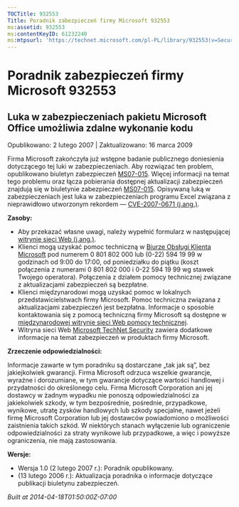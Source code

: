 ```yaml
---
TOCTitle: 932553
Title: Poradnik zabezpieczeń firmy Microsoft 932553
ms:assetid: 932553
ms:contentKeyID: 61232240
ms:mtpsurl: 'https://technet.microsoft.com/pl-PL/library/932553(v=Security.10)'
---
```


Poradnik zabezpieczeń firmy Microsoft 932553
============================================

Luka w zabezpieczeniach pakietu Microsoft Office umożliwia zdalne wykonanie kodu
--------------------------------------------------------------------------------

Opublikowano: 2 lutego 2007 | Zaktualizowano: 16 marca 2009

Firma Microsoft zakończyła już wstępne badanie publicznego doniesienia dotyczącego tej luki w zabezpieczeniach. Aby rozwiązać ten problem, opublikowano biuletyn zabezpieczeń [MS07-015](http://technet.microsoft.com/security/bulletin/ms07-015). Więcej informacji na temat tego problemu oraz łącza pobierania dostępnej aktualizacji zabezpieczeń znajdują się w biuletynie zabezpieczeń [MS07-015](http://technet.microsoft.com/security/bulletin/ms07-015). Opisywaną luką w zabezpieczeniach jest luka w zabezpieczeniach programu Excel związana z nieprawidłowo utworzonym rekordem — [CVE-2007-0671 (j.ang.)](http://www.cve.mitre.org/cgi-bin/cvename.cgi?name=cve-2007-0671).

**Zasoby:**

-   Aby przekazać własne uwagi, należy wypełnić formularz w następującej [witrynie sieci Web (j.ang.)](https://support.microsoft.com/common/survey.aspx?scid=sw;en;1257&amp;showpage=1&amp;ws=technet&amp;sd=tech).  
-   Klienci mogą uzyskać pomoc techniczną w [Biurze Obsługi Klienta Microsoft](http://support.microsoft.com/contactus/?ws=support) pod numerem 0 801 802 000 lub (0-22) 594 19 99 w godzinach od 9:00 do 17:00, od poniedziałku do piątku (koszt połączenia z numerami 0 801 802 000 i 0-22 594 19 99 wg stawek Twojego operatora). Połączenia z działem pomocy technicznej związane z aktualizacjami zabezpieczeń są bezpłatne.  
-   Klienci międzynarodowi mogą uzyskać pomoc w lokalnych przedstawicielstwach firmy Microsoft. Pomoc techniczna związana z aktualizacjami zabezpieczeń jest bezpłatna. Informacje o sposobie kontaktowania się z pomocą techniczną firmy Microsoft są dostępne w [międzynarodowej witrynie sieci Web pomocy technicznej](http://go.microsoft.com/fwlink/?linkid=21155).  
-   Witryna sieci Web [Microsoft TechNet Security](http://www.microsoft.com/poland/technet/security/) zawiera dodatkowe informacje na temat zabezpieczeń w produktach firmy Microsoft.  

**Zrzeczenie odpowiedzialności:**

Informacje zawarte w tym poradniku są dostarczane „tak jak są”, bez jakiejkolwiek gwarancji. Firma Microsoft odrzuca wszelkie gwarancje, wyraźne i dorozumiane, w tym gwarancje dotyczące wartości handlowej i przydatności do określonego celu. Firma Microsoft Corporation ani jej dostawcy w żadnym wypadku nie ponoszą odpowiedzialności za jakiekolwiek szkody, w tym bezpośrednie, pośrednie, przypadkowe, wynikowe, utratę zysków handlowych lub szkody specjalne, nawet jeżeli firmę Microsoft Corporation lub jej dostawców powiadomiono o możliwości zaistnienia takich szkód. W niektórych stanach wyłączenie lub ograniczenie odpowiedzialności za straty wynikowe lub przypadkowe, a więc i powyższe ograniczenia, nie mają zastosowania.

**Wersje:**

-   Wersja 1.0 (2 lutego 2007 r.): Poradnik opublikowany.  
-   (13 lutego 2006 r.): Aktualizacja poradnika o informacje dotyczące publikacji biuletynu zabezpieczeń.  

*Built at 2014-04-18T01:50:00Z-07:00*
